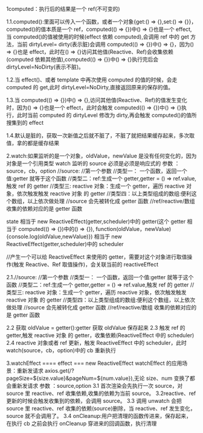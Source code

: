 1computed：执行后的结果是一个 ref(不可变的)

1.1.computed():里面可以传入一个函数，或者一个对象{get:() => {},set:() => {}}，computed()的值本质是一个 ref，computed(() => {})中() => {}也是一个 effect,
当 computed()的值被使用的时候(effect 依赖 computed),会调用 ref 中的 get 方法，当前 dirtyLevel= dirty(表示脏)会调用 computed(() => {})中() => {}，因为() => {}也是 effect，此时在() => {}访问其他值(Reactive、Ref)会收集依赖(computed 依赖其他值),computed(() => {})中() => {}执行完后会 dirtyLevel=NoDirty(表示不脏)。

1.2.当 effect()、或者 template 中再次使用 computed 的值的时候，会走 computed 的 get,此时 dirtyLevel=NoDirty,直接返回原来的保存的值。

1.3.当 computed(() => {})中() => {},访问其他值(Reactive、Ref)的值发生变化时，因为() => {}也是一个 effect，此时会触发 computed(() => {})中() => {}执行，此时当前 computed 的 dirtyLevel 修改为 dirty,再会触发 computed()的值所搜集到的 effect

<!-- class ComputedRefImpl {
        public _value;
        constructor(getter, public setter) {
        }
        get value() {
            return this._value;
        }
        set value(v) {
            this.setter && this.setter(v);
        }
    } -->

1.4.默认是脏的，获取一次新值之后就不脏了，不脏了就把结果缓存起来，多次取值，拿的都是缓存结果

2.watch:如果监听的是一个对象，oldValue，newValue 是没有任何变化的，因为对象是一个引用类型
watch 监听的 source 必须是必须是响应式的
参数 ：source，cb，option
//source:
//第一个参数
//类型一： 一个函数，返回一个值:getter 就等于这个函数
//类型二：ref:生成一个 getter,getter = () => ref.value,触发 ref 的 getter
//类型三: reactive 对象：生成一个 getter，遍历 reactive 对象，依次触发触发 reactive 对象 的 getter
//类型四：以上类型组成的数组:便利这个数组，以上依次做处理
//source 会先被转化成 getter 函数
//ref/reactive/数组 收集的依赖对应的是 getter 函数

<!-- const state = reactive({name:'jw',age:20,address:{n:1}})
watch(state,function(oldValue，newValue){
    console.log(oldValue,newValue)
}) -->

<!--
watch(state,function(oldValue，newValue){
    console.log(oldValue,newValue)
}) -->

state 相当于 new ReactiveEffect(getter,scheduler)中的 getter(这个 getter 相当于 computed(() => {})中的() => {}), function(oldValue，newValue){console.log(oldValue,newValue)}) 相当于 new ReactiveEffect(getter,scheduler)中的 scheduler

//产生一个可以给 ReactiveEffect 来使用的 getter，需要对这个对象进行取值操作(触发 Reactive、Ref 取值操作)，会关联当前的 reactiveEffect

2.1.//source:
//第一个参数
//类型一： 一个函数，返回一个值:getter 就等于这个函数
//类型二：ref:生成一个 getter,getter = () => ref.value,触发 ref 的 getter
//类型三: reactive 对象：生成一个 getter，遍历 reactive 对象，依次触发触发 reactive 对象 的 getter
//类型四：以上类型组成的数组:便利这个数组，以上依次做处理
//source 会先被转化成 getter 函数
//ref/reactive/数组 收集的依赖对应的是 getter 函数

2.2 获取 oldValue = getter():getter 获取 oldValue 保存起来
2.3 触发 ref 的 getter,触发 reactive 对象 的 getter，收集依赖(ReactiveEffect 中的 scheduler)
2.4 reactive 对象或者 ref 更新，触发 ReactiveEffect 中的 scheduler，此时 watch(source，cb，option)中的 cb 重新执行

3.watchEffect ==== effect === new ReactiveEffect
watchEffect 的应用场景：重新发请求 axios.get(/?pageSize=${size.value}&pageNum=${num.value}),无论 size、num 变换了都会重新发请求
参数 ：source,option
3.1 首次渲染会先执行一次 source，对 source 里 reactive、ref 收集依赖,收集的依赖为当前 source。
3.2reactive、ref 更新的时候会触发收集到的依赖，会调用 source。
3.3 调用 unwatch 会把 source 里 reactive、ref 收集的依赖(source)删除，当 reactive、ref 发生变化，source 就不会调用了。
3.4 onCleanup:用户把清理的函数传进来，保存起来，在执行 cb 之前会执行 onCleanup 穿进来的回调函数，执行清理

  <!-- watch(
        val,
        async (newValue, oldValue, onCleanup) => {
          let flag = true;
          timer -= 1000;
          debugger;
          onCleanup(() => {
            flag = false; //把这个函数先存起来，下一次执行回调的时候执行(闭包)
          });

          let r = await getData(timer);

          //沒調用一次,请求时间就减少1s
          if (flag) {
            app.innerHTML = r;
          }
        },
        {
          flush: "sync",
        }
      ); -->
